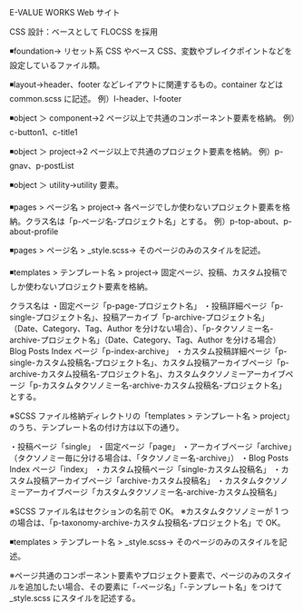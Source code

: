 E-VALUE WORKS Web サイト

CSS 設計：ベースとして FLOCSS を採用

◾️foundation→ リセット系 CSS やベース CSS、変数やブレイクポイントなどを設定しているファイル類。

◾️layout→header、footer などレイアウトに関連するもの。container などは common.scss に記述。
例）l-header、l-footer

◾️object ＞ component→2 ページ以上で共通のコンポーネント要素を格納。
例）c-button1、c-title1

◾️object ＞ project→2 ページ以上で共通のプロジェクト要素を格納。
例）p-gnav、p-postList

◾️object ＞ utility→utility 要素。

◾️pages > ページ名 > project→ 各ページでしか使わないプロジェクト要素を格納。クラス名は「p-ページ名-プロジェクト名」とする。
例）p-top-about、p-about-profile

◾️pages > ページ名 > \_style.scss→ そのページのみのスタイルを記述。

◾️templates > テンプレート名 > project→ 固定ページ、投稿、カスタム投稿でしか使わないプロジェクト要素を格納。

クラス名は
・固定ページ「p-page-プロジェクト名」
・投稿詳細ページ「p-single-プロジェクト名」、投稿アーカイブ「p-archive-プロジェクト名」（Date、Category、Tag、Author を分けない場合）、「p-タクソノミー名-archive-プロジェクト名」（Date、Category、Tag、Author を分ける場合）Blog Posts Index ページ「p-index-archive」
・カスタム投稿詳細ページ「p-single-カスタム投稿名-プロジェクト名」、カスタム投稿アーカイブページ「p-archive-カスタム投稿名-プロジェクト名」、カスタムタクソノミーアーカイブページ「p-カスタムタクソノミー名-archive-カスタム投稿名-プロジェクト名」
とする。

※SCSS ファイル格納ディレクトリの「templates > テンプレート名 > project」のうち、テンプレート名の付け方は以下の通り。

・投稿ページ「single」
・固定ページ「page」
・アーカイブページ「archive」（タクソノミー毎に分ける場合は、「タクソノミー名-archive」）
・Blog Posts Index ページ「index」
・カスタム投稿ページ「single-カスタム投稿名」
・カスタム投稿アーカイブページ「archive-カスタム投稿名」
・カスタムタクソノミーアーカイブページ「カスタムタクソノミー名-archive-カスタム投稿名」

※SCSS ファイル名はセクションの名前で OK。
※カスタムタクソノミーが 1 つの場合は、「p-taxonomy-archive-カスタム投稿名-プロジェクト名」で OK。

◾️templates > テンプレート名 > \_style.scss→ そのページのみのスタイルを記述。

※ページ共通のコンポーネント要素やプロジェクト要素で、ページのみのスタイルを追加したい場合、その要素に「-ページ名」「-テンプレート名」をつけて\_style.scss にスタイルを記述する。
